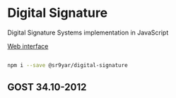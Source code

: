 # Digital Signature

Digital Signature Systems implementation in JavaScript


<a href="https://ciphers.0x100.ru/assignment-3" title="Assignment">
Web interface 
</a>



```bash

npm i --save @sr9yar/digital-signature

```




## GOST 34.10-2012


